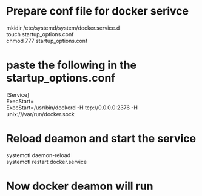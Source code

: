 # Prepare conf file for docker serivce
mkidir  /etc/systemd/system/docker.service.d <br />
touch startup_options.conf <br />
chmod 777 startup_options.conf <br />

# paste the following in the startup_options.conf
[Service] <br />
ExecStart= <br />
ExecStart=/usr/bin/dockerd -H tcp://0.0.0.0:2376 -H unix:///var/run/docker.sock <br />


# Reload deamon and start the service
systemctl daemon-reload <br />
systemctl restart docker.service <br />

# Now docker deamon will run
